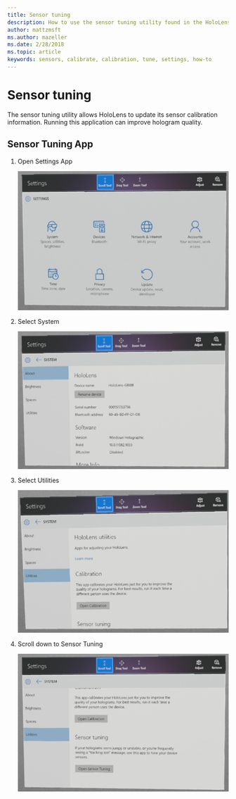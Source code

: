 ```yaml
---
title: Sensor tuning
description: How to use the sensor tuning utility found in the HoloLens settings.
author: mattzmsft
ms.author: mazeller
ms.date: 2/28/2018
ms.topic: article
keywords: sensors, calibrate, calibration, tune, settings, how-to
---
```




# Sensor tuning

The sensor tuning utility allows HoloLens to update its sensor calibration information. Running this application can improve hologram quality.

## Sensor Tuning App
1. Open Settings App

   ![Setting app in HoloLens](images/settingssensortuning-500px.png)
  
2. Select System

   ![System page in Settings app](images/systemsensortuning-500px.png)
  
3. Select Utilities

   ![Utilities page in Settings app](images/utilitiessensortuning-500px.png)
  
4. Scroll down to Sensor Tuning

   ![Sensor tuning on Utilities page](images/sensortuningsettingsapp-500px.png)
